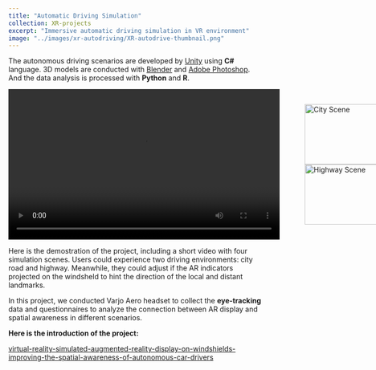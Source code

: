 ```yaml
---
title: "Automatic Driving Simulation"
collection: XR-projects
excerpt: "Immersive automatic driving simulation in VR environment"
image: "../images/xr-autodriving/XR-autodrive-thumbnail.png"
---
```

The autonomous driving scenarios are developed by [Unity](https://unity.com/) using **C#** language. 3D models are conducted with [Blender](https://www.blender.org/) and [Adobe Photoshop](https://www.adobe.com/ca/products/photoshop.html). And the data analysis is processed with **Python** and **R**.

<div style="display: flex; align-items: center; gap: 10px;">
  <video width="540" height="300" controls>
    <source src="{{site.url}}/videos/xr-autodriving4scenes.mp4" type="video/mp4">
  </video>
  <figure>
    <img src="{{site.url}}/images/xr-autodriving/XR-autodrive-cityAR1.png" alt="City Scene" width="200" height="120">
    <img src="{{site.url}}/images/xr-autodriving/XR-autodrive-highwayAR1.png" alt="Highway Scene" width="200" height="120">
  </figure>
</div>

Here is the demostration of the project, including a short video with four simulation scenes. Users could experience two driving environments: city road and  highway. Meanwhile, they could adjust if the AR indicators projected on the windsheld to hint the direction of the local and distant landmarks.

In this project, we conducted Varjo Aero headset to collect the **eye-tracking** data and questionnaires to analyze the connection between AR display and spatial awareness in different scenarios.

**Here is the introduction of the project:**

[virtual-reality-simulated-augmented-reality-display-on-windshields-improving-the-spatial-awareness-of-autonomous-car-drivers](https://www.wur.nl/en/activity/virtual-reality-simulated-augmented-reality-display-on-windshields-improving-the-spatial-awareness-of-autonomous-car-drivers.htm)
